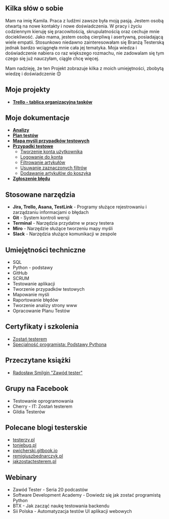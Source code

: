 ## Kilka słów o sobie
Mam na imię Kamila. Praca z ludźmi zawsze była moją pasją. Jestem osobą otwartą na nowe kontakty i nowe doświadczenia. W pracy i życiu codziennym kieruję się pracowitością, skrupulatnością oraz cechuje mnie dociekliwość. Jako mama, jestem osobą cierpliwą i asertywną, posiadającą wiele empatii. Stosunkowo niedawno zainteresowałam się Branżą Testerską jednak bardzo wciągnęła mnie cała jej tematyka. Moja wiedza i doświadczenie nabiera co raz większego rozmachu, nie zadowalam się tym czego się już nauczyłam, ciągle chcę więcej.
 
 Mam nadzieję, że ten Projekt zobrazuje kilka z moich umiejętności, zbobytą wiedzę i doświadczenie :blush:

## Moje projekty
- **[Trello - tablica organizacyjna tasków](https://trello.com/invite/b/KqaXd9uY/2ff924e73d0745f08c3fb1eed9000a1a/moje-taski)**

## Moje dokumentacje
- **[Analizy](https://github.com/KamilaWhite/Projects/blob/master/projects/analizy.md)**
- **[Plan testów](https://docs.google.com/document/d/1yeh8SXt_hrYrRttNccFTvDZxSRe1Pa9ceFSkbalVFtk/edit?usp=sharing)**
- **[Mapa myśli przypadków testowych](https://github.com/KamilaWhite/Projects/blob/master/images/Mapa%20przypadk%C3%B3w%20sklepu%20deichmann.jpg)**
- **[Przypadki testowe](https://github.com/KamilaWhite/Projects/tree/master/test-cases)**
  - [Tworzenie konta użytkownika](https://github.com/KamilaWhite/Projects/blob/master/test-cases/Tworzenie%20konta%20u%C5%BCytkownika.md)
  - [Logowanie do konta](https://github.com/KamilaWhite/Projects/blob/master/test-cases/Logowanie%20do%20konta.md)
  - [Filtrowanie artykułów](https://github.com/KamilaWhite/Projects/blob/master/test-cases/Filtrowania.md)
  - [Usuwanie zaznaczonych filtrów](https://github.com/KamilaWhite/Projects/blob/master/test-cases/Usuwanie%20zaznaczonych%20filtr%C3%B3w.md)
  - [Dodawanie artykułów do koszyka](https://github.com/KamilaWhite/Projects/blob/master/test-cases/Dodawanie%20do%20koszyka.md)
- **[Zgłoszenie błędu](https://github.com/KamilaWhite/Projects/blob/master/projects/zgloszenie%20buga.md)**

## Stosowane narzędzia
- **Jira, Trello, Asana, TestLink** - Programy służące rejestrowaniu i zarządzaniu informacjami o błędach
- **Git** - System kontroli wersji
- **Terminal** - Narzędzia przydatne w pracy testera
- **Miro** - Narzędzie służące tworzeniu mapy myśli
- **Slack** - Narzędzia służące komunikacji w zespole

## Umiejętności techniczne
- SQL
- Python - podstawy
- GitHub
- SCRUM
- Testowanie aplikacji
- Tworzenie przypadków testowych
- Mapowanie myśli
- Raportowanie błędów
- Tworzenie analizy strony www
- Opracowanie Planu Testów

## Certyfikaty i szkolenia
- [Zostań testerem](https://github.com/KamilaWhite/Projects/blob/master/images/Certyfikaty%20i%20szkolenia/Certyfikat-Zosta%C5%84%20Testerem.pdf)
- [Specjalność programista: Podstawy Pythona](https://github.com/KamilaWhite/Projects/blob/master/images/Certyfikaty%20i%20szkolenia/Certyfikat-Podstawy%20Pythona.pdf)

## Przeczytane książki
- [Radosław Smilgin "Zawód tester"](https://ksiegarnia.pwn.pl/Zawod-tester,138870798,p.html)

## Grupy na Facebook
- Testowanie oprogramowania
- Cherry - IT: Zostań testerem
- Gildia Testerów

## Polecane blogi testerskie
- [testerzy.pl](https://testerzy.pl/)
- [toniebug.pl](https://www.toniebug.pl/)
- [pwicherski.gitbook.io](https://pwicherski.gitbook.io/testowanie-oprogramowania/)
- [remigiuszbednarczyk.pl](https://remigiuszbednarczyk.pl/)
- [jakzostactesterem.pl](https://jakzostactesterem.pl/)

## Webinary
- Zawód Tester - Seria 20 podcastów
- Software Development Academy - Dowiedz się jak zostać programistą Python
- BTX - Jak zacząć naukę testowania backendu
- Sii Polska - Automatyzacja testów UI aplikacji webowych
